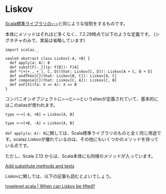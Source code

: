 # Liskov

[Scala標準ライブラリの`<:<`](https://github.com/scala/scala/blob/v2.13.1/src/library/scala/typeConstraints.scala#L63)と同じような役割をするものです。

本体にメソッドはそれほど多くなく、7.2.29時点で以下のような定義です。
(シグネチャのみで、実装は省略しています)

```tut:invisible
import scalaz._
```

```tut:silent
sealed abstract class Liskov[-A, +B] {
  def apply(a: A): B
  def subst[F[-_]](p: F[B]): F[A]
  def *[+[+_, +_], C, D](that: Liskov[C, D]): Liskov[A + C, B + D]
  def andThen[C](that: Liskov[B, C]): Liskov[A, C]
  def compose[C](that: Liskov[C, A]): Liskov[C, B]
  def onF[X](fa: X => A): X => B
}
```

コンパニオンオブジェクトに`<~<`と`>~>`というaliasが定義されていて、基本的にはこのaliasが使われます。


```tut:silent
type <~<[-A, +B] = Liskov[A, B]

type >~>[+B, -A] = Liskov[A, B]
```

`def apply(a: A): B`に関しては、Scala標準ライブラリのものと全く同じ用途です。scalaz.Liskovが優れているのは、その他にもいくつかのメソッドを持っている点です。

ただし、Scala 2.13 からは、Scala本体にも同様のメソッドが入っています。

[Add substitute methods and tests](https://github.com/scala/scala/commit/0c9f08068dfd4b49239fe68b95eaa3ea9341554f)

Liskovに関しては、以下の記事も読むとよいでしょう。

[typelevel.scala | When can Liskov be lifted?](https://typelevel.org/blog/2014/03/09/liskov_lifting.html)
